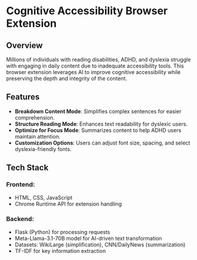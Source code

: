 # Cognitive Accessibility Browser Extension

## Overview
Millions of individuals with reading disabilities, ADHD, and dyslexia struggle with engaging in daily content due to inadequate accessibility tools. This browser extension leverages AI to improve cognitive accessibility while preserving the depth and integrity of the content.

## Features
- **Breakdown Content Mode**: Simplifies complex sentences for easier comprehension.
- **Structure Reading Mode**: Enhances text readability for dyslexic users.
- **Optimize for Focus Mode**: Summarizes content to help ADHD users maintain attention.
- **Customization Options**: Users can adjust font size, spacing, and select dyslexia-friendly fonts.

## Tech Stack
### **Frontend:**
- HTML, CSS, JavaScript
- Chrome Runtime API for extension handling

### **Backend:**
- Flask (Python) for processing requests
- Meta-Llama-3.1-70B model for AI-driven text transformation
- Datasets: WikiLarge (simplification), CNN/DailyNews (summarization)
- TF-IDF for key information extraction
